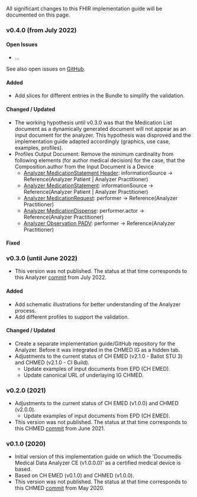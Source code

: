 
All significant changes to this FHIR implementation guide will be documented on this page.

### v0.4.0 (from July 2022)

#### Open Issues
* ...

See also open issues on [GitHub](https://github.com/ahdis/hci-analyzer/issues).

#### Added
* Add slices for different entries in the Bundle to simplify the validation.

#### Changed / Updated
* The working hypothesis until v0.3.0 was that the Medication List document as a dynamically generated document will not appear as an input document for the analyzer. This hypothesis was disproved and the implementation guide adapted accordingly (graphics, use case, examples, profiles). 
* Profiles Output Document: Remove the minimum cardinality from following elements (for author medical decision) for the case, that the Composition.author from the Input Document is a Device
   * [Analyzer MedicationStatement Header](StructureDefinition-analyzer-medicationstatement-header.html):  informationSource -> Reference(Analyzer Patient \| Analyzer Practitioner)
   * [Analyzer MedicationStatement](StructureDefinition-analyzer-medicationstatement.html): informationSource	-> Reference(Analyzer Patient \| Analyzer Practitioner)
   * [Analyzer MedicationRequest](StructureDefinition-analyzer-medicationrequest.html):  performer -> Reference(Analyzer Practitioner)
   * [Analyzer MedicationDispense](StructureDefinition-analyzer-medicationdispense.html): performer.actor -> Reference(Analyzer Practitioner)
   * [Analyzer Observation PADV](StructureDefinition-analyzer-observationpadv.html): performer -> Reference(Analyzer Practitioner)

#### Fixed




### v0.3.0 (until June 2022)
* This version was not published. The status at that time corresponds to this Analyzer [commit](https://github.com/ahdis/hci-analyzer/commit/754f53612d81614c8beefd022bedffad10946222) from July 2022.
#### Added
* Add schematic illustrations for better understanding of the Analyzer process.
* Add different profiles to support the validation.
#### Changed / Updated
* Create a separate implementation guide/GitHub repository for the Analyzer. Before it was integrated in the CHMED IG as a hidden tab.
* Adjustments to the current status of CH EMED (v2.1.0 - Ballot STU 3) and CHMED (v2.1.0 - CI Build).
   * Update examples of input documents from EPD (CH EMED).
   * Update canonical URL of underlaying IG CHMED.



### v0.2.0 (2021)
* Adjustments to the current status of CH EMED (v1.0.0) and CHMED (v2.0.0).
   * Update examples of input documents from EPD (CH EMED). 
* This version was not published. The status at that time corresponds to this CHMED [commit](https://github.com/ahdis/chmed/tree/6abdc26b260d48246ddce5240606217c2766c81d) from June 2021.



### v0.1.0 (2020)
* Initial version of this implementation guide on which the 'Documedis Medical Data Analyzer CE (v1.0.0.0)' as a certified medical device is based.   
* Based on CH EMED (v0.1.0) and CHMED (v1.0.0).
* This version was not published. The status at that time corresponds to this CHMED [commit](https://github.com/ahdis/chmed/tree/371f5c04ecca44f0860047ebbc1a25ca60987ae4) from May 2020.
